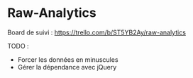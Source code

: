 Raw-Analytics
=============
Board de suivi : https://trello.com/b/ST5YB2Ay/raw-analytics

TODO :
- Forcer les données en minuscules
- Gérer la dépendance avec jQuery